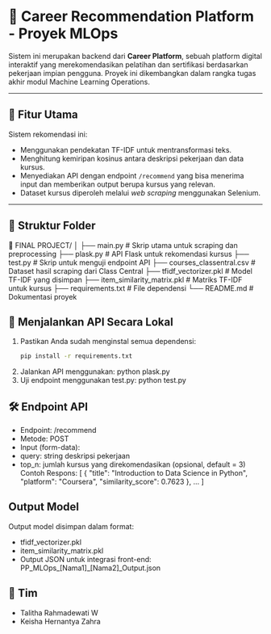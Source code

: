 # 🎯 Career Recommendation Platform - Proyek MLOps

Sistem ini merupakan backend dari **Career Platform**, sebuah platform digital interaktif yang merekomendasikan pelatihan dan sertifikasi berdasarkan pekerjaan impian pengguna. Proyek ini dikembangkan dalam rangka tugas akhir modul Machine Learning Operations.

---

## 🚀 Fitur Utama
Sistem rekomendasi ini:
- Menggunakan pendekatan TF-IDF untuk mentransformasi teks.
- Menghitung kemiripan kosinus antara deskripsi pekerjaan dan data kursus.
- Menyediakan API dengan endpoint `/recommend` yang bisa menerima input dan memberikan output berupa kursus yang relevan.
- Dataset kursus diperoleh melalui _web scraping_ menggunakan Selenium.

---

## 📁 Struktur Folder
📁 FINAL PROJECT/
│
├── main.py # Skrip utama untuk scraping dan preprocessing
├── plask.py # API Flask untuk rekomendasi kursus
├── test.py # Skrip untuk menguji endpoint API
├── courses_classentral.csv # Dataset hasil scraping dari Class Central
├── tfidf_vectorizer.pkl # Model TF-IDF yang disimpan
├── item_similarity_matrix.pkl # Matriks TF-IDF untuk kursus
├── requirements.txt # File dependensi
└── README.md # Dokumentasi proyek


## 📡 Menjalankan API Secara Lokal
1. Pastikan Anda sudah menginstal semua dependensi:
   ```bash
   pip install -r requirements.txt
2. Jalankan API menggunakan:
python plask.py
3. Uji endpoint menggunakan test.py:
python test.py

## 🛠️ Endpoint API
- Endpoint: /recommend
- Metode: POST
- Input (form-data):
- query: string deskripsi pekerjaan
- top_n: jumlah kursus yang direkomendasikan (opsional, default = 3)
Contoh Respons:
[
  {
    "title": "Introduction to Data Science in Python",
    "platform": "Coursera",
    "similarity_score": 0.7623
  },
  ...
]

## Output Model
Output model disimpan dalam format:
- tfidf_vectorizer.pkl
- item_similarity_matrix.pkl
- Output JSON untuk integrasi front-end: PP_MLOps_[Nama1]_[Nama2]_Output.json

## 👥 Tim
- Talitha Rahmadewati W
- Keisha Hernantya Zahra
